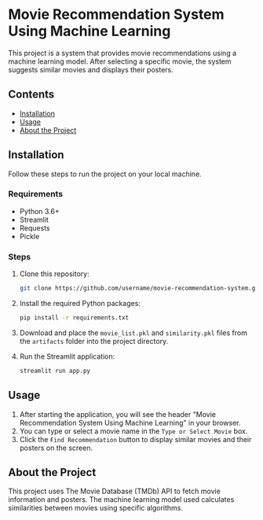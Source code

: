 # Movie Recommendation System Using Machine Learning

This project is a system that provides movie recommendations using a machine learning model. After selecting a specific movie, the system suggests similar movies and displays their posters.

## Contents
- [Installation](#installation)
- [Usage](#usage)
- [About the Project](#about-the-project)

## Installation

Follow these steps to run the project on your local machine.

### Requirements
- Python 3.6+
- Streamlit
- Requests
- Pickle

### Steps
1. Clone this repository:
    ```bash
    git clone https://github.com/username/movie-recommendation-system.git
    ```
2. Install the required Python packages:
    ```bash
    pip install -r requirements.txt
    ```
3. Download and place the `movie_list.pkl` and `similarity.pkl` files from the `artifacts` folder into the project directory.

4. Run the Streamlit application:
    ```bash
    streamlit run app.py
    ```

## Usage

1. After starting the application, you will see the header "Movie Recommendation System Using Machine Learning" in your browser.
2. You can type or select a movie name in the `Type or Select Movie` box.
3. Click the `Find Recommendation` button to display similar movies and their posters on the screen.

## About the Project

This project uses The Movie Database (TMDb) API to fetch movie information and posters. The machine learning model used calculates similarities between movies using specific algorithms.

